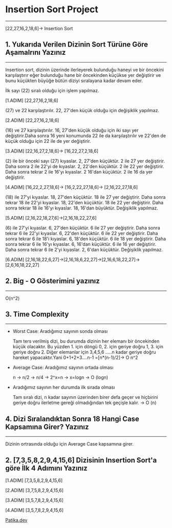 # Insertion Sort Project
------------------------
[22,27,16,2,18,6]-> Insertion Sort

## 1. Yukarıda Verilen Dizinin Sort Türüne Göre Aşamalrını Yazınız
-------------------------
Insertion sort, dizinin üzerinde ilerleyerek bulunduğu haneyi ve bir öncekini karşılaştırır eğer bulunduğu hane bir öncekinden küçükse yer değiştirir ve bunu küçükten büyüğe bütün diziyi sıralayana kadar devam eder.

İlk sayı (22) sıralı olduğu için işlem yapılmaz.

[1.ADIM] [22,27,16,2,18,6]

(27) ve 22 karşılaştırılır. 22, 27'den küçük olduğu için değişiklik yapılmaz.

[2.ADIM] [22,27,16,2,18,6]

(16) ve 27 karşılaştırılır. 16, 27'den küçük olduğu için iki sayı yer değiştirir.Daha sonra 16 yeni konumunda 22 ile da karşılaştırılır ve 22'den de küçük olduğu için 22 ile de yer değiştirir.

[3.ADIM] [22,16,27,2,18,6]-> [16,22,27,2,18,6]

(2) ile bir önceki sayı (27) kıyaslar. 2, 27'den küçüktür. 2 ile 27 yer değiştirir. Daha sonra 2 ile 22'yi de kıyaslar. 2, 22'den küçüktür. 2 ile 22 yer değiştirir. Daha sonra tekrar 2 ile 16'yı kıyaslar. 2 16'dan küçüktür. 2 ile 16 da yer değiştirir.

[4.ADIM] [16,22,2,27,18,6]-> [16,2,22,27,18,6]-> [2,16,22,27,18,6]

(18) ile 27'yi kıyaslar. 18, 27'den küçüktür. 18 ile 27 yer değiştirir. Daha sonra tekrar 18 ile 22'yi kıyaslar. 18, 22'den küçüktür. 18 ile 22 yer değiştirir. Daha sonra tekrar 18 ile 16'yı kıyaslar. 18, 16'dan büyüktür. Değişiklik yapılmaz.

[5.ADIM] [2,16,22,18,27,6]->[2,16,18,22,27,6]

(6) ile 27'yi kıyaslar. 6, 27'den küçüktür. 6 ile 27 yer değiştirir. Daha sonra tekrar 6 ile 22'yi kıyaslar. 6, 22'den küçüktür. 6 ile 22 yer değiştirir. Daha sonra tekrar 6 ile 18'i kıyaslar. 6, 18'den küçüktür. 6 ile 18 yer değiştirir. Daha sonra tekrar 6 ile 16'yı kıyaslar. 6, 16'dan küçüktür. 6 ile 16 yer değiştirir. Daha sonra tekrar 6 ile 2'yi kıyaslar. 2, 6'dan küçüktür. Değişiklik yapılmaz.

[6.ADIM] [2,16,18,22,6,27]->[2,16,18,6,22,27]->[2,16,6,18,22,27]->[2,6,16,18,22,27]

## 2. Big - O Gösterimini yazınız
-----------------------------------

O(n^2)

## 3. Time Complexity
---------------------

* Worst Case: Aradığımız sayının sonda olması

  Tam ters verilmiş dizi, bu durumda dizinin her elemanı bir öncekinden küçük olacaktır. Bu yüzden 1. için döngü 0, 2. için geriye doğru 1, 3. için geriye doğru 2. Diğer elemanlar için 3,4,5,6 .....n kadar geriye doğru hareket yapacaktır.Yani 0+1+2+3....n-1 =[n*(n-1)/2]-> O n^2

* Average Case: Aradığımız sayının ortada olması

  n -> n/2 -> n/4  -> 2^x=n -> x=logn -> O (logn)

* Aradığımız sayının her durumda ilk sırada olması

  Tam sıralı dizi, n kadar sayının üzerinden birer defa geçer ve hiçbirini geriye doğru ilerletme gereği olmadığından tek geçişle kalır. -> O (n)

## 4. Dizi Sıralandıktan Sonra 18 Hangi Case Kapsamına Girer? Yazınız
-------------------------

Dizinin ortrasında olduğu için Average Case kapsamına girer.



## 2. [7,3,5,8,2,9,4,15,6] Dizisinin Insertion Sort'a göre İlk 4 Adımını Yazınız

[1.ADIM] [7,3,5,8,2,9,4,15,6]

[2.ADIM] [3,7,5,8,2,9,4,15,6]

[3.ADIM] [3,5,7,8,2,9,4,15,6]

[4.ADIM] [3,5,7,8,2,9,4,15,6]

[Patika.dev](https://www.patika.dev/tr)